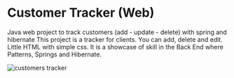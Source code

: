 # Customer Tracker (Web)
Java web project to track customers (add - update - delete) with spring and hibernate
This project is a tracker for clients. You can add, delete and edit. Little HTML with simple css.
It is a showcase of skill in the Back End where Patterns, Springs and Hibernate.

![customers tracker](https://github.com/Henry-Azer/web_customer_tracker/blob/master/images/Screenshot%20(31).png?raw=true)


